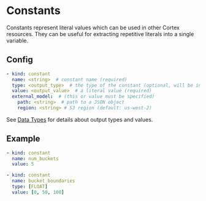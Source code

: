 # Constants

Constants represent literal values which can be used in other Cortex resources. They can be useful for extracting repetitive literals into a single variable.

## Config

```yaml
- kind: constant
  name: <string>  # constant name (required)
  type: <output_type>  # the type of the constant (optional, will be inferred from value if not specified)
  value: <output_value>  # a literal value (required)
  external_model:  # (this or value must be specified)
    path: <string>  # path to a JSON object
    region: <string> # S3 region (default: us-west-2)

```

See [Data Types](data-types.md) for details about output types and values.

## Example

```yaml
- kind: constant
  name: num_buckets
  value: 5

- kind: constant
  name: bucket_boundaries
  type: [FLOAT]
  value: [0, 50, 100]
```
